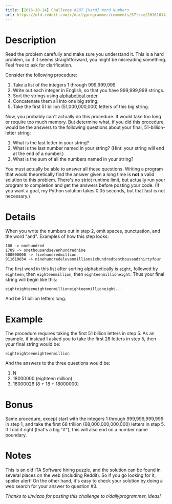 ```yaml
---
title: [2016-10-14] Challenge #287 [Hard] Word Numbers
url: https://old.reddit.com/r/dailyprogrammer/comments/57fzcv/20161014_challenge_287_hard_word_numbers/
---
```


# Description

Read the problem carefully and make sure you understand it. This is a hard problem, so if it seems straightforward, you might be misreading something. Feel free to ask for clarification.

Consider the following procedure:

1. Take a list of the integers 1 through 999,999,999.
2. Write out each integer in English, so that you have 999,999,999 strings.
3. Sort the strings using [alphabetical order](https://en.wikipedia.org/wiki/Alphabetical_order).
4. Concatenate them all into one big string.
5. Take the first 51 billion (51,000,000,000) letters of this big string.

Now, you probably can't actually do this procedure. It would take too long or require too much memory. But determine what, if you did this procedure, would be the answers to the following questions about your final, 51-billion-letter string:

1. What is the last letter in your string?
2. What is the last number named in your string? (Hint: your string will end at the end of a number.)
3. What is the sum of all the numbers named in your string?

You must actually be able to answer all these questions. Writing a program that would theoretically find the answer given a long time is **not** a valid solution to this problem. There's no strict runtime limit, but actually run your program to completion and get the answers before posting your code. (If you want a goal, my Python solution takes 0.05 seconds, but that fast is not necessary.)

# Details

When you write the numbers out in step 2, omit spaces, punctuation, and the word "and". Examples of how this step looks:

    100 -> onehundred
    1709 -> onethousandsevenhundrednine
    500000000 -> fivehundredmillion
    911610034 -> ninehundredelevenmillionsixhundredtenthousandthirtyfour

The first word in this list after sorting alphabetically is `eight`, followed by `eighteen`, then `eighteenmillion`, then `eighteenmillioneight`. Thus your final string will begin like this:

    eighteighteeneighteenmillioneighteenmillioneight...

And be 51 billion letters long.

# Example

The procedure requires taking the first 51 billion letters in step 5. As an example, if instead I asked you to take the first 28 letters in step 5, then your final string would be:

    eighteighteeneighteenmillion

And the answers to the three questions would be:

1. N
2. 18000000 (eighteen million)
3. 18000026 (8 + 18 + 18000000)

# Bonus

Same procedure, except start with the integers 1 through 999,999,999,999 in step 1, and take the first 68 trillion (68,000,000,000,000) letters in step 5. If I did it right (that's a big "if"), this will also end on a number name boundary.

# Notes

This is an old ITA Software hiring puzzle, and the solution can be found in several places on the web (including Reddit). So if you go looking for it, spoiler alert! On the other hand, it's easy to check your solution by doing a web search for your answer to question #3.

*Thanks to u/wizao for posting this challenge to r/dailyprogrammer_ideas!*